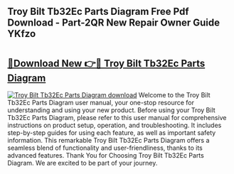 ## Troy Bilt Tb32Ec Parts Diagram Free Pdf Download - Part-2QR New Repair Owner Guide YKfzo

# <h2><a href="http://dfjo7g.blite.top/?on=Troy+Bilt+Tb32Ec+Parts+Diagram">🔗Download New 👉🔴 Troy Bilt Tb32Ec Parts Diagram</a></h2>

[![Troy Bilt Tb32Ec Parts Diagram download](https://i.imgur.com/lujVjoI.png)](http://dfjo7g.blite.top/?on=Troy+Bilt+Tb32Ec+Parts+Diagram)
Welcome to the Troy Bilt Tb32Ec Parts Diagram user manual, your one-stop resource for understanding and using your new product. Before using your Troy Bilt Tb32Ec Parts Diagram, please refer to this user manual for comprehensive instructions on product setup, operation, and troubleshooting. It includes step-by-step guides for using each feature, as well as important safety information. This remarkable Troy Bilt Tb32Ec Parts Diagram offers a seamless blend of functionality and user-friendliness, thanks to its advanced features. Thank You for Choosing Troy Bilt Tb32Ec Parts Diagram. We are excited to be part of your journey.
